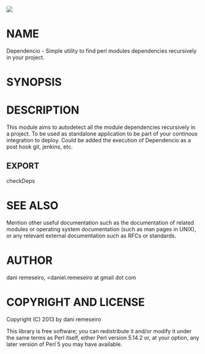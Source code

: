 <a href="https://travis-ci.org/jipipayo/Dependencio"><img src="https://travis-ci.org/jipipayo/Dependencio.svg?branch=master"></a>

# NAME
Dependencio - Simple utility to find perl modules dependencies recursively in your project.


# SYNOPSIS

# DESCRIPTION

This module aims to autodetect all the module dependencies recursively in a project.
To be used as standalone application to be part of your continous integration to deploy.
Could be added the execution of Dependencio as a post hook git, jenkins, etc.

## EXPORT

checkDeps

# SEE ALSO

Mention other useful documentation such as the documentation of
related modules or operating system documentation (such as man pages
in UNIX), or any relevant external documentation such as RFCs or
standards.

# AUTHOR

dani remeseiro, <daniel.remeseiro at gmail dot com<gt>

# COPYRIGHT AND LICENSE

Copyright (C) 2013 by dani remeseiro

This library is free software; you can redistribute it and/or modify
it under the same terms as Perl itself, either Perl version 5.14.2 or,
at your option, any later version of Perl 5 you may have available.
